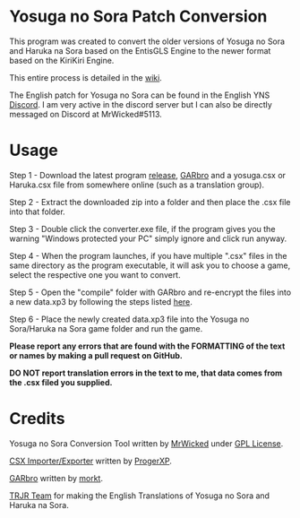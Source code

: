 # Yosuga no Sora Patch Conversion
This program was created to convert the older versions of Yosuga no Sora and Haruka na Sora based on the EntisGLS Engine to the newer format based on the KiriKiri Engine.

This entire process is detailed in the [wiki](https://github.com/TheRealMrWicked/Yosuga-no-Sora-Patch-Conversion/wiki/Yosuga-no-Sora-Patch-Conversion).

The English patch for Yosuga no Sora can be found in the English YNS [Discord](https://discord.com/invite/zTnGA5p). I am very active in the discord server but I can also be directly messaged on Discord at MrWicked#5113.

# Usage
Step 1 - Download the latest program [release](https://github.com/TheRealMrWicked/Yosuga-no-Sora-Patch-Conversion/releases), [GARbro](https://github.com/TheRealMrWicked/Yosuga-no-Sora-Patch-Conversion/wiki/Patch-Conversion-Information#decrypting-the-xp3-file) and a yosuga.csx or Haruka.csx file from somewhere online (such as a translation group).
 
Step 2 - Extract the downloaded zip into a folder and then place the .csx file into that folder.

Step 3 - Double click the converter.exe file, if the program gives you the warning "Windows protected your PC" simply ignore and click run anyway.

Step 4 - When the program launches, if you have multiple ".csx" files in the same directory as the program executable, it will ask you to choose a game, select the respective one you want to convert.

Step 5 - Open the "compile" folder with GARbro and re-encrypt the files into a new data.xp3 by following the steps listed [here](https://github.com/TheRealMrWicked/Yosuga-no-Sora-Patch-Conversion/wiki/Patch-Conversion-Information/#encrypting-the-xp3-file).

Step 6 - Place the newly created data.xp3 file into the Yosuga no Sora/Haruka na Sora game folder and run the game.

**Please report any errors that are found with the FORMATTING of the text or names by making a pull request on GitHub.**

**DO NOT report translation errors in the text to me, that data comes from the .csx filed you supplied.**

# Credits
Yosuga no Sora Conversion Tool written by [MrWicked](https://github.com/TheRealMrWicked) under [GPL License](https://github.com/TheRealMrWicked/Yosuga-no-Sora-Patch-Conversion/blob/main/LICENSE).

[CSX Importer/Exporter](https://proger.me/vn/old/#csx+extractor%2Fimporter) written by [ProgerXP](https://proger.me).

[GARbro](https://github.com/morkt/GARbro) written by [morkt](https://github.com/morkt).

[TRJR Team](https://trjr.wordpress.com) for making the English Translations of Yosuga no Sora and Haruka na Sora.
